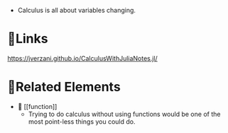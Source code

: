 - Calculus is all about variables changing.

# 🔗Links
https://jverzani.github.io/CalculusWithJuliaNotes.jl/

# 🌱Related Elements
- 📌 [[function]]
    - Trying to do calculus without using functions would be one of the most point-less things you could do.
    
